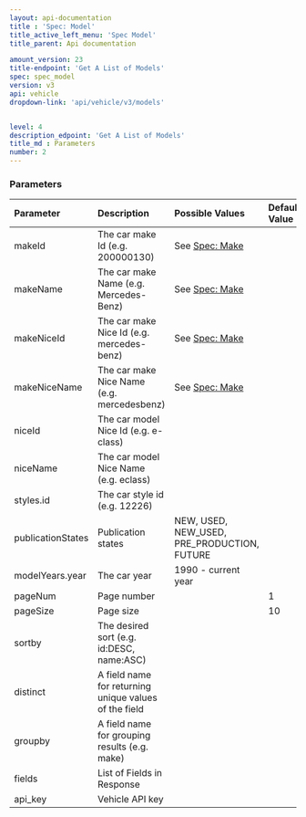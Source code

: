 ```yaml
---
layout: api-documentation
title : 'Spec: Model'
title_active_left_menu: 'Spec Model'
title_parent: Api documentation

amount_version: 23
title-endpoint: 'Get A List of Models'
spec: spec_model
version: v3
api: vehicle
dropdown-link: 'api/vehicle/v3/models'


level: 4
description_edpoint: 'Get A List of Models'
title_md : Parameters
number: 2
---
```


### Parameters

| Parameter         | Description                                           | Possible Values     | Default Value | Required |
|:------------------|:------------------------------------------------------|:-----------------   |:------------- |:-------- |
| makeId            | The car make Id (e.g. 200000130)                      | See [Spec: Make](/api-documentation/vehicle/spec_make/v3/03_list_of_makes/api-description.html) | | No  |
| makeName          | The car make Name (e.g. Mercedes-Benz)                | See [Spec: Make](/api-documentation/vehicle/spec_make/v3/03_list_of_makes/api-description.html) | | No  |
| makeNiceId        | The car make Nice Id (e.g. mercedes-benz)             | See [Spec: Make](/api-documentation/vehicle/spec_make/v3/03_list_of_makes/api-description.html) | | No  |
| makeNiceName      | The car make Nice Name (e.g. mercedesbenz)            | See [Spec: Make](/api-documentation/vehicle/spec_make/v3/03_list_of_makes/api-description.html) | | No  |
| niceId            | The car model Nice Id (e.g. e-class)                  |                     |               | No       |
| niceName          | The car model Nice Name (e.g. eclass)                 |                     |               | No       |
| styles.id         | The car style id (e.g. 12226)                         |                     |               | No       |
| publicationStates | Publication states                                    | NEW, USED, NEW_USED, PRE_PRODUCTION, FUTURE |               | No       |
| modelYears.year   | The car year                                          | 1990 - current year |               | No       |
| pageNum           | Page number                                           |                     | 1             | No       |
| pageSize          | Page size                                             |                     | 10            | No       |
| sortby            | The desired sort (e.g. id:DESC, name:ASC)             |                     |               | No       |
| distinct          | A field name for returning unique values of the field |                     |               | No       |
| groupby           | A field name for grouping results (e.g. make)         |                     |               | No       |
| fields            | List of Fields in Response                            |                     |               | No       |
| api_key           | Vehicle API key                                       |                     |               | Yes      |